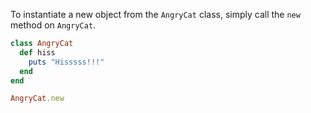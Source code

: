 To instantiate a new object from the `AngryCat` class, simply call the `new` method on `AngryCat`.

```ruby
class AngryCat
  def hiss
    puts "Hisssss!!!"
  end
end

AngryCat.new
```